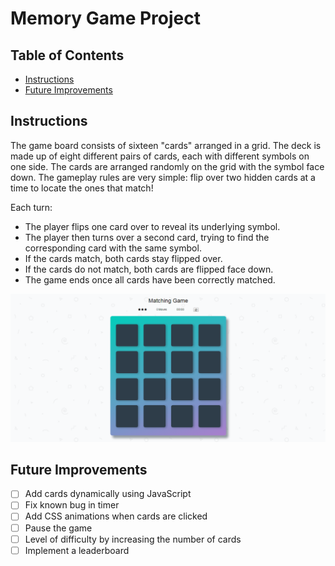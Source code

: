 # Memory Game Project

## Table of Contents

* [Instructions](#instructions)
* [Future Improvements](#FutureImprovements)

## Instructions

The game board consists of sixteen "cards" arranged in a grid. The deck is made up of eight different pairs of cards, each with different symbols on one side. The cards are arranged randomly on the grid with the symbol face down. The gameplay rules are very simple: flip over two hidden cards at a time to locate the ones that match!

Each turn:
* The player flips one card over to reveal its underlying symbol.
* The player then turns over a second card, trying to find the corresponding card with the same symbol.
* If the cards match, both cards stay flipped over.
* If the cards do not match, both cards are flipped face down.
* The game ends once all cards have been correctly matched.

![Matching_game_Preview](https://raw.githubusercontent.com/katerinamakri/fend-project-memory-game/master/img/Matching_game_Preview.PNG)

## Future Improvements

- [ ] Add cards dynamically using JavaScript
- [ ] Fix known bug in timer
- [ ] Add CSS animations when cards are clicked
- [ ] Pause the game
- [ ] Level of difficulty by increasing the number of cards
- [ ] Implement a leaderboard
